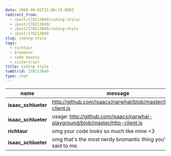 ```yaml
---
date: 2009-09-02T21:00:19.000Z
redirect_from:
  - /post/178213849/coding-style/
  - /post/178213849/
  - /post/178213849/coding-style
  - /post/178213849
slug: coding-style
tags:
  - richtaur
  - bromance
  - code beauty
  - sistertrain
title: Coding Style
tumblrid: 178213849
type: chat
---
```

|name|message|
|-----|-----|
| **isaac_schlueter** | http://github.com/isaacs/narwhal/blob/master/lib/http-client.js |
| **isaac_schlueter** | usage: http://github.com/isaacs/narwhal-playground/blob/master/http-client.js |
| **richtaur** | omg your code looks so much like mine <3 |
| **isaac_schlueter** | omg that's the most nerdy bromantic thing you've ever said to me. |
